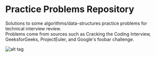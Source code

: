 # Practice Problems Repository
Solutions to some algorithms/data-structures practice problems for technical interview review.  
Problems come from sources such as Cracking the Coding Interview, GeeksforGeeks, ProjectEuler, and Google's foobar challenge.

![alt tag](http://imgur.com/EmFSVYw)